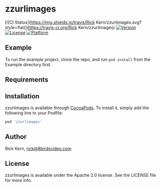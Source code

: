 # zzurlimages

[![CI Status](https://img.shields.io/travis/Rick Kern/zzurlimages.svg?style=flat)](https://travis-ci.org/Rick Kern/zzurlimages)
[![Version](https://img.shields.io/cocoapods/v/zzurlimages.svg?style=flat)](https://cocoapods.org/pods/zzurlimages)
[![License](https://img.shields.io/cocoapods/l/zzurlimages.svg?style=flat)](https://cocoapods.org/pods/zzurlimages)
[![Platform](https://img.shields.io/cocoapods/p/zzurlimages.svg?style=flat)](https://cocoapods.org/pods/zzurlimages)

## Example

To run the example project, clone the repo, and run `pod install` from the Example directory first.

## Requirements

## Installation

zzurlimages is available through [CocoaPods](https://cocoapods.org). To install
it, simply add the following line to your Podfile:

```ruby
pod 'zzurlimages'
```

## Author

Rick Kern, rick@8birdsvideo.com

## License

zzurlimages is available under the Apache 2.0 license. See the LICENSE file for more info.

